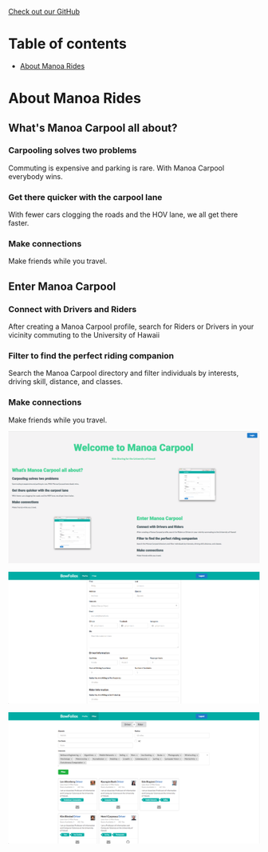 [Check out our GitHub](https://github.com/manoa-rides)
# Table of contents

* [About Manoa Rides](#about-bowfolios)




# About Manoa Rides 

## What's Manoa Carpool all about?
### Carpooling solves two problems

Commuting is expensive and parking is rare. With Manoa Carpool everybody wins.

### Get there quicker with the carpool lane

With fewer cars clogging the roads and the HOV lane, we all get there faster.

### Make connections

Make friends while you travel.


## Enter Manoa Carpool
### Connect with Drivers and Riders

After creating a Manoa Carpool profile, search for Riders or Drivers in your vicinity commuting to the University of Hawaii

### Filter to find the perfect riding companion

Search the Manoa Carpool directory and filter individuals by interests, driving skill, distance, and classes.

### Make connections

Make friends while you travel.

![](images/landing-mockup.png)

![](images/profile-mockup.png)

![](images/filter-mockup.png)
